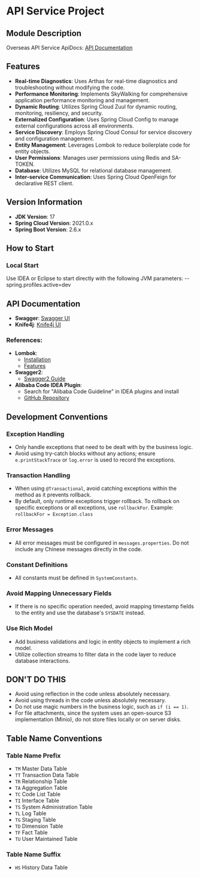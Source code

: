 # API Service Project

## Module Description

Overseas API Service ApiDocs:
[API Documentation](https://streamnz.com/oversea/api/documents/)

## Features

- **Real-time Diagnostics**: Uses Arthas for real-time diagnostics and troubleshooting without modifying the code.
- **Performance Monitoring**: Implements SkyWalking for comprehensive application performance monitoring and management.
- **Dynamic Routing**: Utilizes Spring Cloud Zuul for dynamic routing, monitoring, resiliency, and security.
- **Externalized Configuration**: Uses Spring Cloud Config to manage external configurations across all environments.
- **Service Discovery**: Employs Spring Cloud Consul for service discovery and configuration management.
- **Entity Management**: Leverages Lombok to reduce boilerplate code for entity objects.
- **User Permissions**: Manages user permissions using Redis and SA-TOKEN.
- **Database**: Utilizes MySQL for relational database management.
- **Inter-service Communication**: Uses Spring Cloud OpenFeign for declarative REST client.

## Version Information

- **JDK Version**: 17
- **Spring Cloud Version**: 2021.0.x
- **Spring Boot Version**: 2.6.x

## How to Start

### Local Start
Use IDEA or Eclipse to start directly with the following JVM parameters:
--spring.profiles.active=dev
## API Documentation

- **Swagger**: [Swagger UI](http://localhost:port/swagger-ui/index.html)
- **Knife4j**: [Knife4j UI](http://localhost:port/doc.html)

### References:
- **Lombok**:
  - [Installation](https://blog.csdn.net/zhglance/article/details/54931430)
  - [Features](https://projectlombok.org/features/all)
- **Swagger2**:
  - [Swagger2 Guide](https://www.cnblogs.com/magicalSam/p/7197533.html)
- **Alibaba Code IDEA Plugin**:
  - Search for "Alibaba Code Guideline" in IDEA plugins and install
  - [GitHub Repository](https://github.com/alibaba/p3c)

## Development Conventions

### Exception Handling
- Only handle exceptions that need to be dealt with by the business logic.
- Avoid using try-catch blocks without any actions; ensure `e.printStackTrace` or `log.error` is used to record the exceptions.

### Transaction Handling
- When using `@Transactional`, avoid catching exceptions within the method as it prevents rollback.
- By default, only runtime exceptions trigger rollback. To rollback on specific exceptions or all exceptions, use `rollbackFor`.
  Example: `rollbackFor = Exception.class`

### Error Messages
- All error messages must be configured in `messages.properties`. Do not include any Chinese messages directly in the code.

### Constant Definitions
- All constants must be defined in `SystemConstants`.

### Avoid Mapping Unnecessary Fields
- If there is no specific operation needed, avoid mapping timestamp fields to the entity and use the database's `SYSDATE` instead.

### Use Rich Model
- Add business validations and logic in entity objects to implement a rich model.
- Utilize collection streams to filter data in the code layer to reduce database interactions.

## DON'T DO THIS
- Avoid using reflection in the code unless absolutely necessary.
- Avoid using threads in the code unless absolutely necessary.
- Do not use magic numbers in the business logic, such as `if (i == 1)`.
- For file attachments, since the system uses an open-source S3 implementation (Minio), do not store files locally or on server disks.

## Table Name Conventions

### Table Name Prefix
- `TM`  Master Data Table
- `TT`  Transaction Data Table
- `TR`  Relationship Table
- `TA`  Aggregation Table
- `TC`  Code List Table
- `TI`  Interface Table
- `TS`  System Administration Table
- `TL`  Log Table
- `TG`  Staging Table
- `TD`  Dimension Table
- `TF`  Fact Table
- `TU`  User Maintained Table

### Table Name Suffix
- `HS`  History Data Table